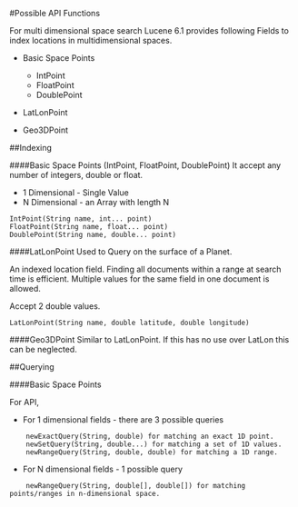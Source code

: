 #Possible API Functions

For multi dimensional space search Lucene 6.1 provides following Fields to index locations in multidimensional spaces.

* Basic Space Points
    * IntPoint
    * FloatPoint
    * DoublePoint
    
* LatLonPoint
* Geo3DPoint


##Indexing

####Basic Space Points (IntPoint, FloatPoint, DoublePoint)
It accept any number of integers, double or float.

* 1 Dimensional - Single Value
* N Dimensional - an Array with length N
```
IntPoint(String name, int... point)
FloatPoint(String name, float... point)
DoublePoint(String name, double... point)
```

####LatLonPoint
Used to Query on the surface of a Planet.

An indexed location field. Finding all documents within a range at search time is efficient. Multiple values for the same field in one document is allowed.

Accept 2 double values.
```
LatLonPoint(String name, double latitude, double longitude)
```

####Geo3DPoint
Similar to LatLonPoint. If this has no use over LatLon this can be neglected. 



##Querying

####Basic Space Points

For API, 
* For 1 dimensional fields - there are 3 possible queries
```
    newExactQuery(String, double) for matching an exact 1D point.
    newSetQuery(String, double...) for matching a set of 1D values.
    newRangeQuery(String, double, double) for matching a 1D range.
```

* For N dimensional fields - 1 possible query
```
    newRangeQuery(String, double[], double[]) for matching points/ranges in n-dimensional space. 
```
    
